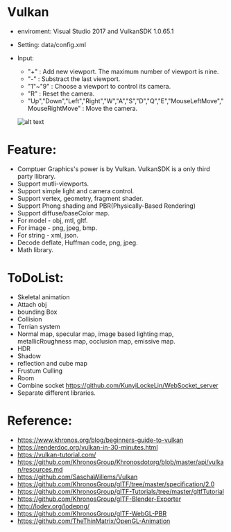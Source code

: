 # Vulkan

  - enviroment: Visual Studio 2017 and VulkanSDK 1.0.65.1
  - Setting: data/config.xml
  - Input:
    - "+" : Add new viewport. The maximum number of viewport is nine.
    - "-" : Substract the last viewport.
    - "1"~"9" : Choose a viewport to control its camera.
    - "R" : Reset the camera.
    - "Up","Down","Left","Right","W","A","S","D","Q","E","MouseLeftMove","MouseRightMove" : Move the camera.
    
    ![alt text](https://github.com/KunyiLockeLin/Vulkan/blob/master/sample01.jpg)
    
# Feature:
  - Comptuer Graphics's power is by Vulkan. VulkanSDK is a only third party llibrary.
  - Support mutli-viewports.
  - Support simple light and camera control.
  - Support vertex, geometry, fragment shader.
  - Support Phong shading and PBR(Physically-Based Rendering)
  - Support diffuse/baseColor map.
  - For model  - obj, mtl, gltf.
  - For image  - png, jpeg, bmp.
  - For string - xml, json.
  - Decode deflate, Huffman code, png, jpeg.
  - Math library.
  
# ToDoList:
  - Skeletal animation
  - Attach obj
  - bounding Box
  - Collision
  - Terrian system
  - Normal map, specular map, image based lighting map, metallicRoughness map, occlusion map, emissive map.
  - HDR
  - Shadow
  - reflection and cube map
  - Frustum Culling
  - Room
  - Combine socket https://github.com/KunyiLockeLin/WebSocket_server
  - Separate different libraries.
 
# Reference:
  - https://www.khronos.org/blog/beginners-guide-to-vulkan
  - https://renderdoc.org/vulkan-in-30-minutes.html
  - https://vulkan-tutorial.com/
  - https://github.com/KhronosGroup/Khronosdotorg/blob/master/api/vulkan/resources.md
  - https://github.com/SaschaWillems/Vulkan
  - https://github.com/KhronosGroup/glTF/tree/master/specification/2.0
  - https://github.com/KhronosGroup/glTF-Tutorials/tree/master/gltfTutorial
  - https://github.com/KhronosGroup/glTF-Blender-Exporter
  - http://lodev.org/lodepng/
  - https://github.com/KhronosGroup/glTF-WebGL-PBR
  - https://github.com/TheThinMatrix/OpenGL-Animation
